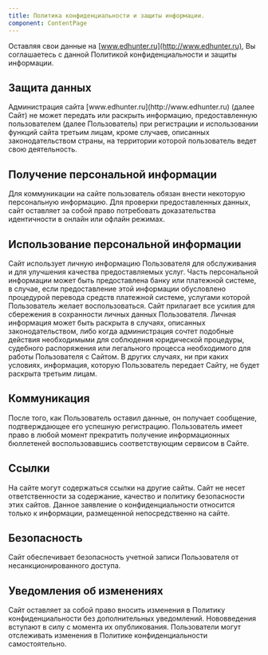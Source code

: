 ```yaml
---
title: Политика конфиденциальности и защиты информации.
component: ContentPage
---
```

Оставляя свои данные на [www.edhunter.ru](http://www.edhunter.ru), Вы соглашаетесь с данной Политикой конфиденциальности и защиты информации.
<h2>Защита данных</h2>
Администрация сайта [www.edhunter.ru](http://www.edhunter.ru) (далее Сайт) не может передать или раскрыть информацию, предоставленную пользователем (далее Пользователь) при регистрации и использовании функций сайта третьим лицам, кроме случаев, описанных законодательством страны, на территории которой пользователь ведет свою деятельность.
<h2>Получение персональной информации</h2>
Для коммуникации на сайте пользователь обязан внести некоторую персональную информацию. Для проверки предоставленных данных, сайт оставляет за собой право потребовать доказательства идентичности в онлайн или офлайн режимах.
<h2>Использование персональной информации</h2>
Сайт использует личную информацию Пользователя для обслуживания и для улучшения качества предоставляемых услуг. Часть персональной информации может быть предоставлена банку или платежной системе, в случае, если предоставление этой информации обусловлено процедурой перевода средств платежной системе, услугами которой Пользователь желает воспользоваться. Сайт прилагает все усилия для сбережения в сохранности личных данных Пользователя. Личная информация может быть раскрыта в случаях, описанных законодательством, либо когда администрация сочтет подобные действия необходимыми для соблюдения юридической процедуры, судебного распоряжения или легального процесса необходимого для работы Пользователя с Сайтом. В других случаях, ни при каких условиях, информация, которую Пользователь передает Сайту, не будет раскрыта третьим лицам.
<h2>Коммуникация</h2>
После того, как Пользователь оставил данные, он получает сообщение, подтверждающее его успешную регистрацию. Пользователь имеет право в любой момент прекратить получение информационных бюллетеней воспользовавшись соответствующим сервисом в Сайте.
<h2>Ссылки</h2>
На сайте могут содержаться ссылки на другие сайты. Сайт не несет ответственности за содержание, качество и политику безопасности этих сайтов. Данное заявление о конфиденциальности относится только к информации, размещенной непосредственно на сайте.
<h2>Безопасность</h2>
Сайт обеспечивает безопасность учетной записи Пользователя от несанкционированного доступа.
<h2>Уведомления об изменениях</h2>
Сайт оставляет за собой право вносить изменения в Политику конфиденциальности без дополнительных уведомлений. Нововведения вступают в силу с момента их опубликования. Пользователи могут отслеживать изменения в Политике конфиденциальности самостоятельно.

